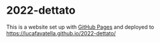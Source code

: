 # 2022-dettato

This is a website set up with
[GitHub Pages](https://docs.github.com/en/pages/getting-started-with-github-pages)
and deployed to https://lucafavatella.github.io/2022-dettato/
